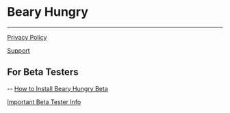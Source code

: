 # Beary Hungry

---
[Privacy Policy](PrivacyPolicy.md)

[Support](Support.md)


## For Beta Testers
--
[How to Install Beary Hungry Beta](InstallingBearyHungryBeta.md)

[Important Beta Tester Info](BetaTesterInfo.md)
